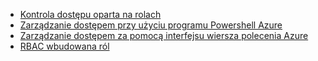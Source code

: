 - [Kontrola dostępu oparta na rolach](../articles/active-directory/role-based-access-control-configure.md)
- [Zarządzanie dostępem przy użyciu programu Powershell Azure](../articles/active-directory/role-based-access-control-manage-access-powershell.md)
- [Zarządzanie dostępem za pomocą interfejsu wiersza polecenia Azure](../articles/active-directory/role-based-access-control-manage-access-azure-cli.md)
- [RBAC wbudowana ról](../articles/active-directory/role-based-access-built-in-roles.md)
